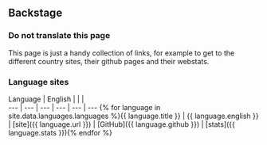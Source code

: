 ## Backstage

### Do not translate this page ###

This page is just a handy collection of links, for example to get to the different country sites, their github pages and their webstats.

### Language sites

Language | English |  |  |  
--- | --- | --- | --- | --- | ---
{% for language in site.data.languages.languages %}{{ language.title }} | {{ language.english }} | [site]({{ language.url }}) | [GitHub]({{ language.github }}) | [stats]({{ language.stats }}){% endfor %}